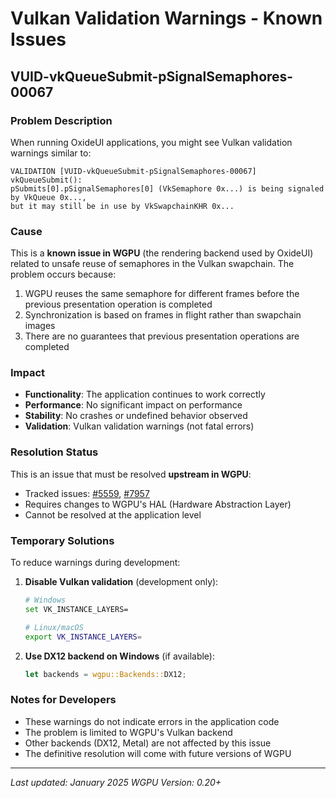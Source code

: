 # Vulkan Validation Warnings - Known Issues

## VUID-vkQueueSubmit-pSignalSemaphores-00067

### Problem Description
When running OxideUI applications, you might see Vulkan validation warnings similar to:

```
VALIDATION [VUID-vkQueueSubmit-pSignalSemaphores-00067] vkQueueSubmit(): 
pSubmits[0].pSignalSemaphores[0] (VkSemaphore 0x...) is being signaled by VkQueue 0x..., 
but it may still be in use by VkSwapchainKHR 0x...
```

### Cause
This is a **known issue in WGPU** (the rendering backend used by OxideUI) related to unsafe reuse of semaphores in the Vulkan swapchain. The problem occurs because:

1. WGPU reuses the same semaphore for different frames before the previous presentation operation is completed
2. Synchronization is based on frames in flight rather than swapchain images
3. There are no guarantees that previous presentation operations are completed

### Impact
- **Functionality**: The application continues to work correctly
- **Performance**: No significant impact on performance
- **Stability**: No crashes or undefined behavior observed
- **Validation**: Vulkan validation warnings (not fatal errors)

### Resolution Status
This is an issue that must be resolved **upstream in WGPU**:
- Tracked issues: [#5559](https://github.com/gfx-rs/wgpu/issues/5559), [#7957](https://github.com/gfx-rs/wgpu/issues/7957)
- Requires changes to WGPU's HAL (Hardware Abstraction Layer)
- Cannot be resolved at the application level

### Temporary Solutions
To reduce warnings during development:

1. **Disable Vulkan validation** (development only):
   ```bash
   # Windows
   set VK_INSTANCE_LAYERS=
   
   # Linux/macOS
   export VK_INSTANCE_LAYERS=
   ```

2. **Use DX12 backend on Windows** (if available):
   ```rust
   let backends = wgpu::Backends::DX12;
   ```

### Notes for Developers
- These warnings do not indicate errors in the application code
- The problem is limited to WGPU's Vulkan backend
- Other backends (DX12, Metal) are not affected by this issue
- The definitive resolution will come with future versions of WGPU

---
*Last updated: January 2025*
*WGPU Version: 0.20+*